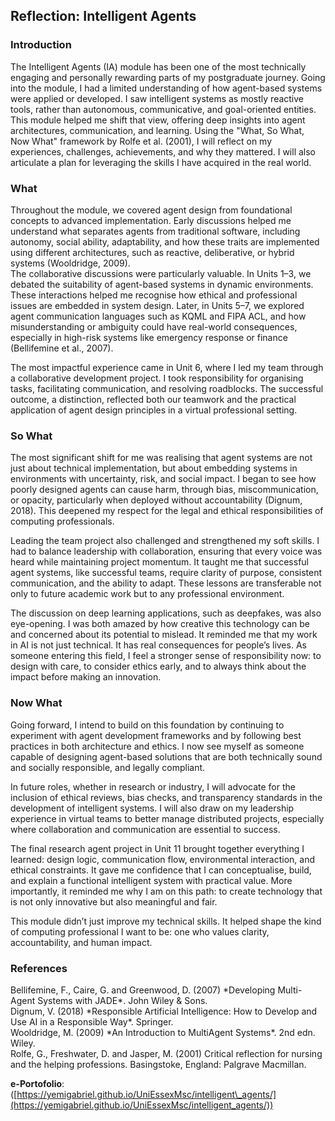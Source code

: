 ## **Reflection: Intelligent Agents**

### **Introduction**

The Intelligent Agents (IA) module has been one of the most technically engaging and personally rewarding parts of my postgraduate journey. Going into the module, I had a limited understanding of how agent-based systems were applied or developed. I saw intelligent systems as mostly reactive tools, rather than autonomous, communicative, and goal-oriented entities. This module helped me shift that view, offering deep insights into agent architectures, communication, and learning. Using the "What, So What, Now What" framework by Rolfe et al. (2001), I will reflect on my experiences, challenges, achievements, and why they mattered. I will also articulate a plan for leveraging the skills I have acquired in the real world.

### **What**

Throughout the module, we covered agent design from foundational concepts to advanced implementation. Early discussions helped me understand what separates agents from traditional software, including autonomy, social ability, adaptability, and how these traits are implemented using different architectures, such as reactive, deliberative, or hybrid systems (Wooldridge, 2009).  
The collaborative discussions were particularly valuable. In Units 1–3, we debated the suitability of agent-based systems in dynamic environments. These interactions helped me recognise how ethical and professional issues are embedded in system design. Later, in Units 5–7, we explored agent communication languages such as KQML and FIPA ACL, and how misunderstanding or ambiguity could have real-world consequences, especially in high-risk systems like emergency response or finance (Bellifemine et al., 2007).

The most impactful experience came in Unit 6, where I led my team through a collaborative development project. I took responsibility for organising tasks, facilitating communication, and resolving roadblocks. The successful outcome, a distinction, reflected both our teamwork and the practical application of agent design principles in a virtual professional setting.

### **So What**

The most significant shift for me was realising that agent systems are not just about technical implementation, but about embedding systems in environments with uncertainty, risk, and social impact. I began to see how poorly designed agents can cause harm, through bias, miscommunication, or opacity, particularly when deployed without accountability (Dignum, 2018). This deepened my respect for the legal and ethical responsibilities of computing professionals.

Leading the team project also challenged and strengthened my soft skills. I had to balance leadership with collaboration, ensuring that every voice was heard while maintaining project momentum. It taught me that successful agent systems, like successful teams, require clarity of purpose, consistent communication, and the ability to adapt. These lessons are transferable not only to future academic work but to any professional environment.

The discussion on deep learning applications, such as deepfakes, was also eye-opening. I was both amazed by how creative this technology can be and concerned about its potential to mislead. It reminded me that my work in AI is not just technical. It has real consequences for people’s lives. As someone entering this field, I feel a stronger sense of responsibility now: to design with care, to consider ethics early, and to always think about the impact before making an innovation.

### **Now What**

Going forward, I intend to build on this foundation by continuing to experiment with agent development frameworks and by following best practices in both architecture and ethics. I now see myself as someone capable of designing agent-based solutions that are both technically sound and socially responsible, and legally compliant.

In future roles, whether in research or industry, I will advocate for the inclusion of ethical reviews, bias checks, and transparency standards in the development of intelligent systems. I will also draw on my leadership experience in virtual teams to better manage distributed projects, especially where collaboration and communication are essential to success.

The final research agent project in Unit 11 brought together everything I learned: design logic, communication flow, environmental interaction, and ethical constraints. It gave me confidence that I can conceptualise, build, and explain a functional intelligent system with practical value. More importantly, it reminded me why I am on this path: to create technology that is not only innovative but also meaningful and fair.

This module didn’t just improve my technical skills. It helped shape the kind of computing professional I want to be: one who values clarity, accountability, and human impact.

### **References**

Bellifemine, F., Caire, G. and Greenwood, D. (2007) \*Developing Multi-Agent Systems with JADE\*. John Wiley & Sons.  
Dignum, V. (2018) \*Responsible Artificial Intelligence: How to Develop and Use AI in a Responsible Way\*. Springer.  
Wooldridge, M. (2009) \*An Introduction to MultiAgent Systems\*. 2nd edn. Wiley.  
Rolfe, G., Freshwater, D. and Jasper, M. (2001) Critical reflection for nursing and the helping professions. Basingstoke, England: Palgrave Macmillan.

**e-Portofolio**: ([https://yemigabriel.github.io/UniEssexMsc/intelligent\_agents/](https://yemigabriel.github.io/UniEssexMsc/intelligent_agents/))


